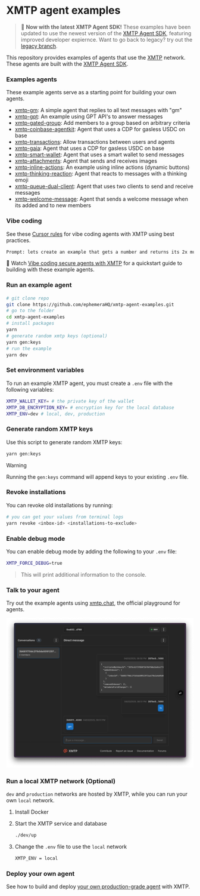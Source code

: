 # XMTP agent examples

> 🚀 **Now with the latest XMTP Agent SDK!** These examples have been updated to use the newest version of the [XMTP Agent SDK](https://github.com/xmtp/xmtp-js/tree/main/sdks/agent-sdk), featuring improved developer expiernce. Want to go back to legacy? try out the [legacy branch](https://github.com/ephemeraHQ/xmtp-agent-examples/tree/legacy).

This repository provides examples of agents that use the [XMTP](https://docs.xmtp.org/) network. These agents are built with the [XMTP Agent SDK](https://github.com/xmtp/xmtp-js/tree/main/sdks/agent-sdk).

### Examples agents

These example agents serve as a starting point for building your own agents.

- [xmtp-gm](/examples/xmtp-gm/): A simple agent that replies to all text messages with "gm"
- [xmtp-gpt](/examples/xmtp-gpt/): An example using GPT API's to answer messages
- [xmtp-gated-group](/examples/xmtp-gated-group/): Add members to a group based on arbitrary criteria
- [xmtp-coinbase-agentkit](/examples/xmtp-coinbase-agentkit/): Agent that uses a CDP for gasless USDC on base
- [xmtp-transactions](/examples/xmtp-transactions/): Allow transactions between users and agents
- [xmtp-gaia](/examples/xmtp-gaia/): Agent that uses a CDP for gasless USDC on base
- [xmtp-smart-wallet](/examples/xmtp-smart-wallet/): Agent that uses a smart wallet to send messages
- [xmtp-attachments](/examples/xmtp-attachments/): Agent that sends and receives images
- [xmtp-inline-actions](/examples/xmtp-inline-actions/): An example using inline actions (dynamic buttons)
- [xmtp-thinking-reaction](/examples/xmtp-thinking-reaction/): Agent that reacts to messages with a thinking emoji
- [xmtp-queue-dual-client](/examples/xmtp-queue-dual-client/): Agent that uses two clients to send and receive messages
- [xmtp-welcome-message](/examples/xmtp-welcome-message/): Agent that sends a welcome message when its added and to new members

### Vibe coding

See these [Cursor rules](/.cursor) for vibe coding agents with XMTP using best practices.

```bash
Prompt: lets create an example that gets a number and returns its 2x multiple (use claude max)
```

🎥 Watch [Vibe coding secure agents with XMTP](https://youtu.be/djRLnWUvwIA) for a quickstart guide to building with these example agents.

### Run an example agent

```bash
# git clone repo
git clone https://github.com/ephemeraHQ/xmtp-agent-examples.git
# go to the folder
cd xmtp-agent-examples
# install packages
yarn
# generate random xmtp keys (optional)
yarn gen:keys
# run the example
yarn dev
```

### Set environment variables

To run an example XMTP agent, you must create a `.env` file with the following variables:

```bash
XMTP_WALLET_KEY= # the private key of the wallet
XMTP_DB_ENCRYPTION_KEY= # encryption key for the local database
XMTP_ENV=dev # local, dev, production
```

### Generate random XMTP keys

Use this script to generate random XMTP keys:

```bash
yarn gen:keys
```

> [!WARNING]
> Running the `gen:keys` command will append keys to your existing `.env` file.

### Revoke installations

You can revoke old installations by running:

```bash
# you can get your values from terminal logs
yarn revoke <inbox-id> <installations-to-exclude>
```

### Enable debug mode

You can enable debug mode by adding the following to your `.env` file:

```bash
XMTP_FORCE_DEBUG=true
```

> This will print additional information to the console.

### Talk to your agent

Try out the example agents using [xmtp.chat](https://xmtp.chat), the official playground for agents.

![](/examples/xmtp-gm/screenshot.png)

### Run a local XMTP network (Optional)

`dev` and `production` networks are hosted by XMTP, while you can run your own `local` network.

1. Install Docker

2. Start the XMTP service and database

   ```bash
   ./dev/up
   ```

3. Change the `.env` file to use the `local` network

   ```bash
   XMTP_ENV = local
   ```

### Deploy your own agent

See how to build and deploy [your own production-grade agent](https://docs.xmtp.org/agents/deploy-agent) with XMTP.
